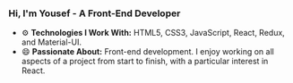 
<!--
**Yousefeslam214/Yousefeslam214** is a ✨ _special_ ✨ repository because its `README.md` (this file) appears on your GitHub profile.

Here are some ideas to get you started:

- 🔭 I’m currently working on ...
- 🌱 I’m currently learning ...
- 👯 I’m looking to collaborate on ...
- 🤔 I’m looking for help with ...
- 💬 Ask me about ...
- 📫 How to reach me: ...
- 😄 Pronouns: ...
- ⚡ Fun fact: ...
-->
### Hi, I'm Yousef - A Front-End Developer

- ⚙️ **Technologies I Work With:** HTML5, CSS3, JavaScript, React, Redux, and Material-UI. <!-- - ⏭️ **Next Technologies to Learn:** Flask and API development. -->
- 😄 **Passionate About:** Front-end development. I enjoy working on all aspects of a project from start to finish, with a particular interest in React.

<!--  Linux
C/C++
JavaScript
TypeScript
HTML/CSS
Shell Scripting
SQL/MySQL
SQLAlchemy
DevOps
Network Management
Data Structures
Object-Oriented Programming (OOP)
Clean Code Practices
Betty Style
Pycodestyle
React.js
Material-UI
Redux
Python
Network Configuration
Bash Scripting
Git Commands
-->

